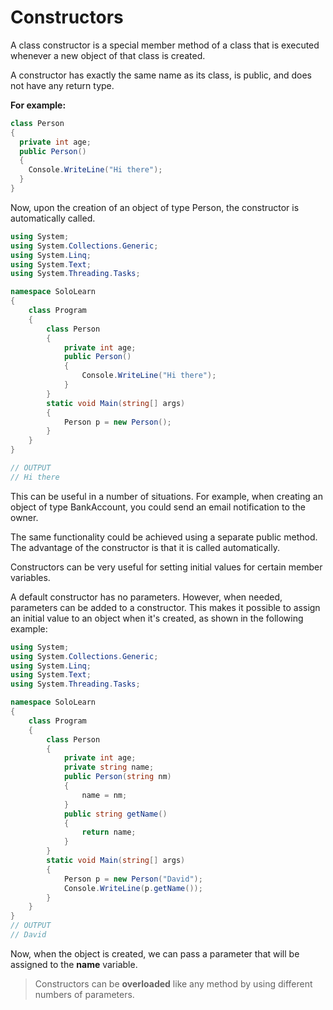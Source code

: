 # Constructors 
A class constructor is a special member method of a class that is executed whenever a new object of that class is created.

A constructor has exactly the same name as its class, is public, and does not have any return type.

**For example:**
```cs
class Person
{
  private int age;
  public Person()
  {
    Console.WriteLine("Hi there");
  }
}
```
Now, upon the creation of an object of type Person, the constructor is automatically called.
```cs
using System;
using System.Collections.Generic;
using System.Linq;
using System.Text;
using System.Threading.Tasks;

namespace SoloLearn
{
    class Program
    {
        class Person
        {
            private int age;
            public Person()
            {
                Console.WriteLine("Hi there");
            }
        }
        static void Main(string[] args)
        {
            Person p = new Person();
        }
    }
}

// OUTPUT
// Hi there
```

This can be useful in a number of situations. For example, when creating an object of type BankAccount, you could send an email notification to the owner.

The same functionality could be achieved using a separate public method. The advantage of the constructor is that it is called automatically.

Constructors can be very useful for setting initial values for certain member variables.

A default constructor has no parameters. However, when needed, parameters can be added to a constructor. This makes it possible to assign an initial value to an object when it's created, as shown in the following example:

```cs
using System;
using System.Collections.Generic;
using System.Linq;
using System.Text;
using System.Threading.Tasks;

namespace SoloLearn
{
    class Program
    {
        class Person
        {
            private int age;
            private string name;
            public Person(string nm)
            {
                name = nm;
            }
            public string getName()
            {
                return name;
            }
        }
        static void Main(string[] args)
        {
            Person p = new Person("David");
            Console.WriteLine(p.getName());
        }
    }
}
// OUTPUT
// David
```
Now, when the object is created, we can pass a parameter that will be assigned to the **name** variable.

> Constructors can be **overloaded** like any method by using different numbers of parameters.